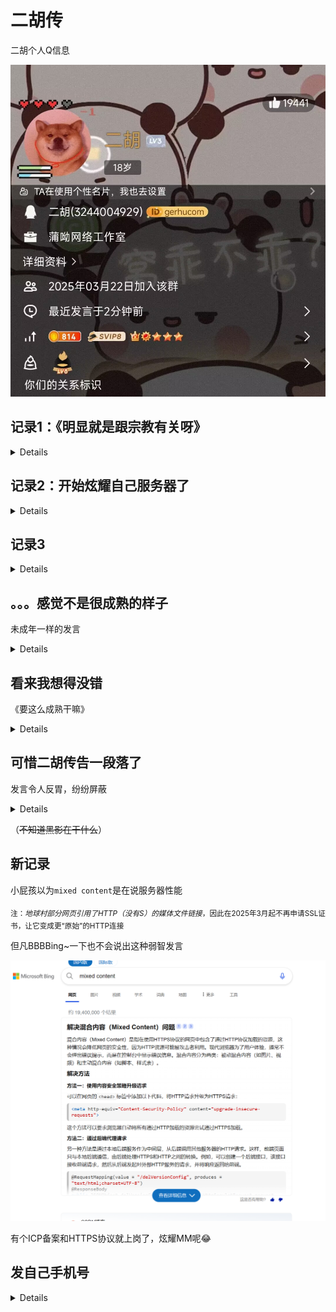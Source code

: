 # 二胡传

二胡个人Q信息

![](/others/二胡传/qq.jpg)


## 记录1：《明显就是跟宗教有关呀》

<details>

![](/others/二胡传/0.png)

</details>

## 记录2：开始炫耀自己服务器了

<details>

![](/others/二胡传/1.jpg)

</details>

## 记录3

<details>

![](/others/二胡传/2.jpg)

</details>

## 。。。感觉不是很成熟的样子

未成年一样的发言

<details>

![](/others/二胡传/3.png)

</details>

## 看来我想得没错

《要这么成熟干嘛》

<details>

![](/others/二胡传/4.png)

</details>

## 可惜二胡传告一段落了

发言令人反胃，纷纷屏蔽

<details>

![](/others/二胡传/先结束了1.png)

![](/others/二胡传/先结束了2.png)

</details>

（~~不知道黑影在干什么~~）

## 新记录

小屁孩以为`mixed content`是在说服务器性能

<sub>注：*地球村部分网页引用了HTTP（没有S）的媒体文件链接*，因此在2025年3月起不再申请SSL证书，让它变成更“原始”的HTTP连接</sub>

但凡BBBBing~一下也不会说出这种弱智发言

![](/others/二胡传/mixedcontent.png)

有个ICP备案和HTTPS协议就上岗了，炫耀MM呢😂

## 发自己手机号

<details>

![](/others/二胡传/发手机号.jpg)

![](/others/二胡传/发手机号2.jpg)

</details>
